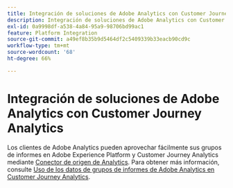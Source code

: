 ```yaml
---
title: Integración de soluciones de Adobe Analytics con Customer Journey Analytics
description: Integración de soluciones de Adobe Analytics con Customer Journey Analytics
exl-id: 0a9998df-a538-4a84-95a9-98706bd99ac1
feature: Platform Integration
source-git-commit: a49ef8b35b9d5464df2c5409339b33eacb90cd9c
workflow-type: tm+mt
source-wordcount: '68'
ht-degree: 66%

---
```


# Integración de soluciones de Adobe Analytics con Customer Journey Analytics

Los clientes de Adobe Analytics pueden aprovechar fácilmente sus grupos de informes en Adobe Experience Platform y Customer Journey Analytics mediante [Conector de origen de Analytics](https://experienceleague.adobe.com/docs/experience-platform/sources/connectors/adobe-applications/analytics.html?lang=es). Para obtener más información, consulte [Uso de los datos de grupos de informes de Adobe Analytics en Customer Journey Analytics](/help/getting-started/aa-vs-cja/aa-data-in-cja.md).
